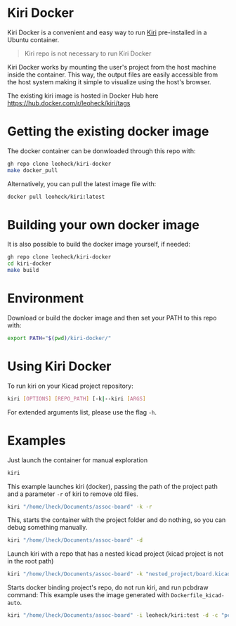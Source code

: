 
# Kiri Docker

Kiri Docker is a convenient and easy way to run [Kiri](https://github.com/leoheck/kiri) pre-installed in a Ubuntu container.

> Kiri repo is not necessary to run Kiri Docker

Kiri Docker works by mounting the user's project from the host machine inside the container. This way, the output files are easily accessible from the host system making it simple to visualize using the host's browser.

The existing kiri image is hosted in Docker Hub here https://hub.docker.com/r/leoheck/kiri/tags

# Getting the existing docker image

The docker container can be donwloaded through this repo with:

```bash
gh repo clone leoheck/kiri-docker
make docker_pull
```

Alternatively, you can pull the latest image file with:
```bash
docker pull leoheck/kiri:latest
```

# Building your own docker image

It is also possible to build the docker image yourself, if needed:

```bash
gh repo clone leoheck/kiri-docker
cd kiri-docker
make build
```

# Environment

Download or build the docker image and then set your PATH to this repo with:

```bash
export PATH="$(pwd)/kiri-docker/"
```

# Using Kiri Docker

To run kiri on your Kicad project repository:

```bash
kiri [OPTIONS] [REPO_PATH] [-k|--kiri [ARGS]
```

For extended arguments list, please use the flag `-h`.

# Examples

Just launch the container for manual exploration

```bash
kiri
```

This example launches kiri (docker), passing the path of the project path and a parameter `-r` of kiri to remove old files.

```bash
kiri "/home/lheck/Documents/assoc-board" -k -r
```

This, starts the container with the project folder and do nothing, so you can debug something manually.

```bash
kiri "/home/lheck/Documents/assoc-board" -d
```

Launch kiri with a repo that has a nested kicad project (kicad project is not in the root path)

```bash
kiri "/home/lheck/Documents/assoc-board" -k "nested_project/board.kicad_pro"
```

Starts docker binding project's repo, do not run kiri, and run pcbdraw command:
This example uses the image generated with `Dockerfile_kicad-auto`.

```bash
kiri "/home/lheck/Documents/assoc-board" -i leoheck/kiri:test -d -c "pcbdraw board.kicad_pcb board.svg"
```
